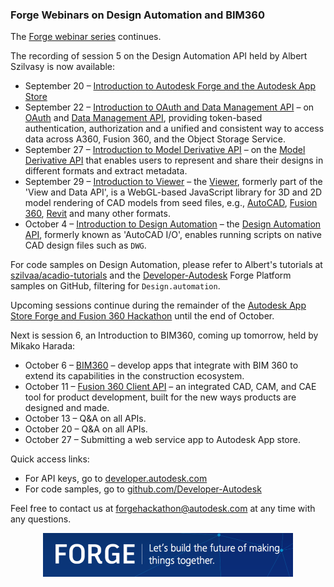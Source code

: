 <head>
<title>The Building Coder</title>
<meta http-equiv="Content-Type" content="text/html; charset=utf-8"/>
<link rel="stylesheet" type="text/css" href="3dwc.css"/>
<script src="https://cdn.rawgit.com/google/code-prettify/master/loader/run_prettify.js?autoload=true" defer="defer"></script>
</head>

<!---

  
@AutodeskForge Webinars on Design Automation and BIM360 #revitapi #3dwebcoder @AutodeskRevit #aec #bim @RTCEvents

The Forge webinar series continues. The recording of session 5 on the Design Automation API held by Albert Szilvasy is now available. For code samples on Design Automation, please refer to Albert's tutorials and the Developer-Autodesk Forge Platform samples on GitHub, filtering for <code>Design.automation</code>...

-->

### Forge Webinars on Design Automation and BIM360

The [Forge webinar series](http://autodeskforge.devpost.com/details/webinars) continues.

The recording of session 5 on the Design Automation API held by Albert Szilvasy is now available:

- September 20
&ndash; [Introduction to Autodesk Forge and the Autodesk App Store](http://adndevblog.typepad.com/cloud_and_mobile/2016/09/introduction-to-autodesk-forge-and-the-autodesk-app-store.html)
- September 22
&ndash; [Introduction to OAuth and Data Management API](http://adndevblog.typepad.com/cloud_and_mobile/2016/09/introduction-to-oauth-and-data-management-api.html)
&ndash; on [OAuth](https://developer.autodesk.com/en/docs/oauth/v2/overview)
and [Data Management API](https://developer.autodesk.com/en/docs/data/v2/overview), providing token-based authentication, authorization and a unified and consistent way to access data across A360, Fusion 360, and the Object Storage Service.
- September 27
&ndash; [Introduction to Model Derivative API](http://adndevblog.typepad.com/cloud_and_mobile/2016/09/introduction-to-model-derivative-api.html)
&ndash; on the [Model Derivative API](https://developer.autodesk.com/en/docs/model-derivative/v2/overview) that enables users to represent and share their designs in different formats and extract metadata.
- September 29
&ndash; [Introduction  to Viewer](http://adndevblog.typepad.com/cloud_and_mobile/2016/09/introduction-to-viewer-api.html)
&ndash; the [Viewer](https://developer.autodesk.com/en/docs/viewer/v2/overview), formerly part of the 'View and Data API', is a WebGL-based JavaScript library for 3D and 2D model rendering of CAD models from seed files, e.g., [AutoCAD](http://www.autodesk.com/products/autocad/overview), [Fusion 360](http://www.autodesk.com/products/fusion-360/overview), [Revit](http://www.autodesk.com/products/revit-family/overview) and many other formats.
- October 4
&ndash; [Introduction to Design Automation](http://adndevblog.typepad.com/cloud_and_mobile/2016/10/introduction-to-design-automation.html)
&ndash; the [Design Automation API](https://developer.autodesk.com/en/docs/design-automation/v2/overview), formerly known as 'AutoCAD I/O', enables running scripts on native CAD design files such as `DWG`.

For code samples on Design Automation, please
refer to Albert's tutorials
at [szilvaa/acadio-tutorials](https://github.com/szilvaa/acadio-tutorials)
and the [Developer-Autodesk](https://github.com/Developer-Autodesk?utf8=%E2%9C%93&query=Design.automation)
Forge Platform samples on GitHub, filtering for `Design.automation`.

Upcoming sessions continue during the remainder of
the [Autodesk App Store Forge and Fusion 360 Hackathon](http://autodeskforge.devpost.com) until the end of October.

Next is session 6, an Introduction to BIM360, coming up tomorrow, held by Mikako Harada:

- October 6 &ndash; [BIM360](https://developer.autodesk.com/en/docs/bim360/v1/overview) &ndash; develop apps that integrate with BIM 360 to extend its capabilities in the construction ecosystem.
- October 11 &ndash; [Fusion 360 Client API](http://help.autodesk.com/view/NINVFUS/ENU/?guid=GUID-A92A4B10-3781-4925-94C6-47DA85A4F65A) &ndash; an integrated CAD, CAM, and CAE tool for product development, built for the new ways products are designed and made.
- October 13 &ndash; Q&A on all APIs.
- October 20 &ndash; Q&A on all APIs.
- October 27 &ndash; Submitting a web service app to Autodesk App store.

Quick access links:

- For API keys, go to [developer.autodesk.com](https://developer.autodesk.com)
- For code samples, go to [github.com/Developer-Autodesk](https://github.com/Developer-Autodesk)
 
Feel free to contact us at [forgehackathon@autodesk.com](mailto:forgehackathon@autodesk.com) at any time with any questions.

<center>
<img src="img/forge_accelerator.png" alt="Forge &ndash; build the future of making things together" width="400">
</center>
